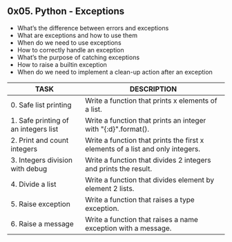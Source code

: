 0x05. Python - Exceptions
---
* What’s the difference between errors and exceptions
* What are exceptions and how to use them
* When do we need to use exceptions
* How to correctly handle an exception
* What’s the purpose of catching exceptions
* How to raise a builtin exception
* When do we need to implement a clean-up action after an exception


| TASK | DESCRIPTION |
| ------ | ------ |
|0. Safe list printing|Write a function that prints x elements of a list.|
|1. Safe printing of an integers list|Write a function that prints an integer with "{:d}".format().|
|2. Print and count integers |Write a function that prints the first x elements of a list and only integers.|
|3. Integers division with debug|Write a function that divides 2 integers and prints the result.|
|4. Divide a list |Write a function that divides element by element 2 lists.|
|5. Raise exception|Write a function that raises a type exception.|
|6. Raise a message|Write a function that raises a name exception with a message.|
